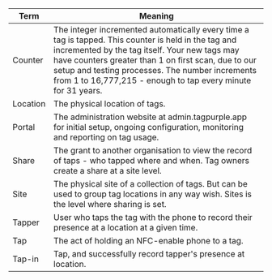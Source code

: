 | Term | Meaning |
|--------|------------|
| Counter | The integer incremented automatically every time a tag is tapped. This counter is held in the tag and incremented by the tag itself. Your new tags may have counters greater than 1 on first scan, due to our setup and testing processes. The number increments from 1 to 16,777,215 - enough to tap every minute for 31 years. |
| Location | The physical location of tags. |
| Portal| The administration website at admin.tagpurple.app for initial setup, ongoing configuration, monitoring and reporting on tag usage. |
| Share | The grant to another organisation to view the record of taps - who tapped where and when. Tag owners create a share at a site level. |
| Site     | The physical site of a collection of tags. But can be used to group tag locations in any way wish. Sites is the level where sharing is set. |
| Tapper | User who taps the tag with the phone to record their presence at a location at a given time. |
| Tap | The act of holding an NFC-enable phone to a tag. |
| Tap-in | Tap, and successfully record tapper's presence at location.  |


<!--stackedit_data:
eyJoaXN0b3J5IjpbMTk1NDcyMTg2MywxOTYzMDI3NDA3LC0xND
E5NTgxODIxLDE2MzU0MDM2NDksLTEyMzMxNjkxODhdfQ==
-->